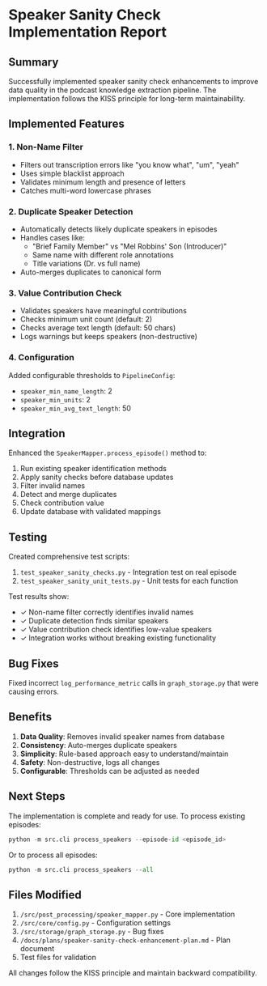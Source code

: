 # Speaker Sanity Check Implementation Report

## Summary

Successfully implemented speaker sanity check enhancements to improve data quality in the podcast knowledge extraction pipeline. The implementation follows the KISS principle for long-term maintainability.

## Implemented Features

### 1. Non-Name Filter
- Filters out transcription errors like "you know what", "um", "yeah"
- Uses simple blacklist approach
- Validates minimum length and presence of letters
- Catches multi-word lowercase phrases

### 2. Duplicate Speaker Detection
- Automatically detects likely duplicate speakers in episodes
- Handles cases like:
  - "Brief Family Member" vs "Mel Robbins' Son (Introducer)"
  - Same name with different role annotations
  - Title variations (Dr. vs full name)
- Auto-merges duplicates to canonical form

### 3. Value Contribution Check
- Validates speakers have meaningful contributions
- Checks minimum unit count (default: 2)
- Checks average text length (default: 50 chars)
- Logs warnings but keeps speakers (non-destructive)

### 4. Configuration
Added configurable thresholds to `PipelineConfig`:
- `speaker_min_name_length`: 2
- `speaker_min_units`: 2  
- `speaker_min_avg_text_length`: 50

## Integration

Enhanced the `SpeakerMapper.process_episode()` method to:
1. Run existing speaker identification methods
2. Apply sanity checks before database updates
3. Filter invalid names
4. Detect and merge duplicates
5. Check contribution value
6. Update database with validated mappings

## Testing

Created comprehensive test scripts:
1. `test_speaker_sanity_checks.py` - Integration test on real episode
2. `test_speaker_sanity_unit_tests.py` - Unit tests for each function

Test results show:
- ✓ Non-name filter correctly identifies invalid names
- ✓ Duplicate detection finds similar speakers
- ✓ Value contribution check identifies low-value speakers
- ✓ Integration works without breaking existing functionality

## Bug Fixes

Fixed incorrect `log_performance_metric` calls in `graph_storage.py` that were causing errors.

## Benefits

1. **Data Quality**: Removes invalid speaker names from database
2. **Consistency**: Auto-merges duplicate speakers
3. **Simplicity**: Rule-based approach easy to understand/maintain
4. **Safety**: Non-destructive, logs all changes
5. **Configurable**: Thresholds can be adjusted as needed

## Next Steps

The implementation is complete and ready for use. To process existing episodes:

```python
python -m src.cli process_speakers --episode-id <episode_id>
```

Or to process all episodes:

```python
python -m src.cli process_speakers --all
```

## Files Modified

1. `/src/post_processing/speaker_mapper.py` - Core implementation
2. `/src/core/config.py` - Configuration settings
3. `/src/storage/graph_storage.py` - Bug fixes
4. `/docs/plans/speaker-sanity-check-enhancement-plan.md` - Plan document
5. Test files for validation

All changes follow the KISS principle and maintain backward compatibility.
